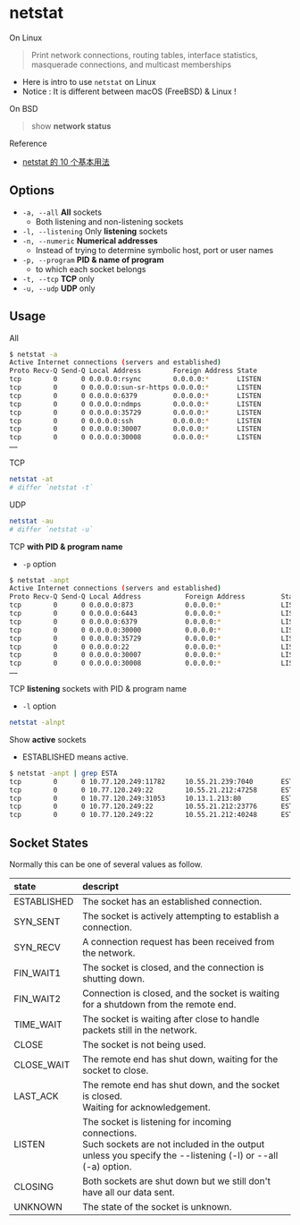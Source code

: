 # netstat

On Linux

> Print network connections, routing tables, interface statistics, masquerade connections, and multicast memberships

- Here is intro to use `netstat` on Linux
- Notice : It is different between macOS (FreeBSD) & Linux !

On BSD

> show **network status**

Reference

- [netstat 的 10 个基本用法](https://linux.cn/article-2434-1.html)

## Options

- `-a, --all` **All** sockets
    - Both listening and non-listening sockets
- `-l, --listening` Only **listening** sockets
- `-n, --numeric` **Numerical addresses**
    - Instead of trying to determine symbolic host, port or user names
- `-p, --program` **PID & name of program**
    - to which each socket belongs
- `-t, --tcp` **TCP** only
- `-u, --udp` **UDP** only

## Usage

All

```bash
$ netstat -a
Active Internet connections (servers and established)
Proto Recv-Q Send-Q Local Address        Foreign Address State
tcp        0      0 0.0.0.0:rsync        0.0.0.0:*       LISTEN
tcp        0      0 0.0.0.0:sun-sr-https 0.0.0.0:*       LISTEN
tcp        0      0 0.0.0.0:6379         0.0.0.0:*       LISTEN
tcp        0      0 0.0.0.0:ndmps        0.0.0.0:*       LISTEN
tcp        0      0 0.0.0.0:35729        0.0.0.0:*       LISTEN
tcp        0      0 0.0.0.0:ssh          0.0.0.0:*       LISTEN
tcp        0      0 0.0.0.0:30007        0.0.0.0:*       LISTEN
tcp        0      0 0.0.0.0:30008        0.0.0.0:*       LISTEN
……
```

TCP

```bash
netstat -at
# differ `netstat -t`
```

UDP

```bash
netstat -au
# differ `netstat -u`
```

TCP **with PID & program name**

- `-p` option

```bash
$ netstat -anpt
Active Internet connections (servers and established)
Proto Recv-Q Send-Q Local Address           Foreign Address         State       PID/Program name
tcp        0      0 0.0.0.0:873             0.0.0.0:*               LISTEN      27010/rsync
tcp        0      0 0.0.0.0:6443            0.0.0.0:*               LISTEN      23876/nginx: master
tcp        0      0 0.0.0.0:6379            0.0.0.0:*               LISTEN      139858/redis-server
tcp        0      0 0.0.0.0:30000           0.0.0.0:*               LISTEN      207351/docker-proxy
tcp        0      0 0.0.0.0:35729           0.0.0.0:*               LISTEN      215844/node
tcp        0      0 0.0.0.0:22              0.0.0.0:*               LISTEN      1340/sshd
tcp        0      0 0.0.0.0:30007           0.0.0.0:*               LISTEN      139583/docker-proxy
tcp        0      0 0.0.0.0:30008           0.0.0.0:*               LISTEN      139601/docker-proxy
……
```

TCP **listening** sockets with PID & program name

- `-l` option

```bash
netstat -alnpt
```

Show **active** sockets

- ESTABLISHED means active.

```bash
$ netstat -anpt | grep ESTA
tcp        0      0 10.77.120.249:11782     10.55.21.239:7040       ESTABLISHED 125791/./watchagent
tcp        0      0 10.77.120.249:22        10.55.21.212:47258      ESTABLISHED 182784/sshd: zhiyua
tcp        0      0 10.77.120.249:31053     10.13.1.213:80          ESTABLISHED 73030/gitlab-runner
tcp        0      0 10.77.120.249:22        10.55.21.212:23776      ESTABLISHED 130507/sshd: zhiyua
tcp        0      0 10.77.120.249:22        10.55.21.212:40248      ESTABLISHED 169309/sshd: zhiyua
```

## Socket States

Normally this can be one of several values as follow.

|state|descript|
|:-|:-|
|ESTABLISHED|The socket has an established connection.|
|SYN_SENT|The socket is actively attempting to establish a connection.|
|SYN_RECV|A connection request has been received from the network.|
|FIN_WAIT1|The socket is closed, and the connection is shutting down.|
|FIN_WAIT2|Connection is closed, and the socket is waiting for a shutdown from the remote end.|
|TIME_WAIT|The socket is waiting after close to handle packets still in the network.|
|CLOSE|The socket is not being used.|
|CLOSE_WAIT|The remote end has shut down, waiting for the socket to close.|
|LAST_ACK|The remote end has shut down, and the socket is closed. <br/> Waiting for acknowledgement.|
|LISTEN|The socket is listening for incoming connections. <br/> Such sockets are not included in the output <br/> unless you  specify the --listening (-l) or --all (-a) option.|
|CLOSING|Both sockets are shut down but we still don't have all our data sent.|
|UNKNOWN|The state of the socket is unknown.|
